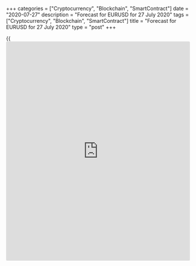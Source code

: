 +++
categories = ["Cryptocurrency", "Blockchain", "SmartContract"]
date = "2020-07-27"
description = "Forecast for EURUSD for 27 July 2020"
tags = ["Cryptocurrency", "Blockchain", "SmartContract"]
title = "Forecast for EURUSD for 27 July 2020"
type = "post"
+++

{{<iframe id="large-banner" src="https://www.bounty.group/#slide=2.0" width="100%" height="600" scrolling="no" style="border: 0px solid rgb(216, 221, 230); border-radius: 3px;">}}

July 27, 2020

July 27, 2020

Forecast for EUR/USD: Euro will put eggs in different basketsDmitri
Demidenko

##  **Fundamental forecast for euro for today**

### EUR/USD may continue to rally on diversification of investment
portfolios and gold/forex reserves

I’m pleased when my forecasts hit the bullseye, and even more so when
they are fundamentally based. In June, I bet on the difference between
Europe’s and the US’ epidemiological states, which suggested a faster
economic recovery of the eurozone . The epic French-German fiscal
stimulus project allowed me to suppose that [EUR/USD][1] would have new
growth drivers: a flow of capital from the New World to the Old World
and diversification of gold/forex reserves to the advantage of the euro.
I’m pleased that my forecasts have worked.

The States’ inability to combat the pandemic put it at a disadvantage.
According to Markit, the US business activity in July fell short of
Bloomberg’s forecasts while Purchasing managers’ index of the eurozone
was a feast to the eye. True, Europe’s GDP must have drawn down deeper
than the US peer, but it’s likely to return to pre-crisis levels faster.
Divergence in economic growths is an important factor in pricing in both
Forex and stock markets.

### European business activity index

![LiteForex: Forecast for EURUSD for 27 July 2020][2]

 _Source: Financial Times._

Global [investor](https://www.fintechee.com/tutorial-for-forex-trading/investor-mode/)s haven’t needed to diversify their portfolios in the
recent years. The bet on American high-tech stocks worked really well.
However, the higher [S&P 500][3] gets, the more overbought it looks -
even more so because of the complicated epidemiological situation and
growing risks of the US GDP’s W-shape recovery. As a result, one wants
to put eggs in different baskets, and European stocks look attractive
after the EU has accepted the French-German offer. According to Goldman
Sachs, the EU stocks will have grown 13% in dollar [terms](https://www.fintechee.com/terms/) and
outperformed American peers within 12 months.

### Evolution of European and American stocks

### ![LiteForex: Forecast for EURUSD for 27 July 2020][4]

 _Source: Bloomberg._

The idea of replacing the USD with the single European currency in the
central banks’ reserves looks interesting too. A famous billionaire Ray
Dalio thinks that besides a trade war, a technology war and a
geopolitical war, there can be a capital war between the U.S. and China.
People’s Bank of China’s active diversification of over $3 trillion
gold/forex reserves won’t do any good for the greenback.  The USA’s
refusal to pay back Chinese-held treasury debt will only speed up the
process.

No doubt, some pitfalls should be considered when it comes to
[EUR/USD][1]’s bullish trend. Growth of new Covid cases in some areas of
Spain and South-Eastern Europe suggests that a recovery won’t be as
smooth as one would want to. A weaker dollar is a boon for American
technological companies that earn most of their profits from abroad,
which makes investment portfolio diversification less necessary.  The
White House continues to hope for a V-shape recovery. However, all those
arguments have looked unconvincing so far while the euro’s bullish trend
is obvious. Continue using retracements for opening long-term long
positions with targets at $1.18 and $1.22.

* * *

P.S. Did you like my article? Share it in social networks: it will be
the best “thank you" :)

Ask me questions and comment below. I’ll be glad to answer your
questions and give necessary explanations.

 **Useful links:**

  * I recommend trying to trade with a reliable broker [here][5]. The system allows you to trade by yourself or copy successful traders from all across the globe.
  * Use my promo-code BLOG for getting deposit bonus 50% on LiteForex platform. Just enter this code in the appropriate field while [depositing][6] your trading account.
  * Telegram channel with high-quality analytics, Forex reviews, training articles, and other useful things for traders <t.me/liteforex>

## Price chart of EURUSD in real time mode

![Forecast for EUR/USD: Euro will put eggs in different baskets][7]

The content of this article reflects the author’s opinion and does not
necessarily reflect the official position of LiteForex. The material
published on this page is provided for informational purposes only and
should not be considered as the provision of investment advice for the
purposes of Directive 2004/39/EC.

Rate this article:

{{value}}

( {{count}} {{title}} )

   1. my.liteforex.com/trading/chart?symbol=EURUSD&returnUrl=true
   2. cdn.liteforex.com/cache/uploads/blog_post/eurusd/pmi-euro-area-27-07-20.jpg?w=30&s=2a0ea0cf9fec388aca5723fce9b6657a
   3. my.liteforex.com/trading/chart?symbol=SPX&returnUrl=true
   4. cdn.liteforex.com/cache/uploads/blog_post/eurusd/stocks-27-07-20.jpg?w=30&s=88def6d6cd232d0d0ec4e7096a613b9b
   5. my.liteforex.com/?category=analysts-opinions&slug=forecast-for-eurusd-euro-will-put-eggs-in-different-baskets&openPopup=%2Fregistration%2Fpopup&utm_source=blog&utm_medium=article&utm_campaign=bonus
   6. my.liteforex.com/deposit/?category=analysts-opinions&slug=forecast-for-eurusd-euro-will-put-eggs-in-different-baskets&promo_code=BLOG&utm_source=blog&utm_medium=article&utm_campaign=bonus
   7. cdn.liteforex.com/cache/uploads/blog_post/eurusd/liteforex-blog-eurusd-27-07-20.jpg?q=75&w=1000&s=c2eebb873cab8b0737933a076358c24c